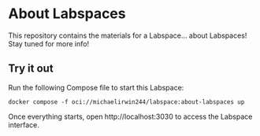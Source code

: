 # About Labspaces

This repository contains the materials for a Labspace... about Labspaces! Stay tuned for more info!

## Try it out

Run the following Compose file to start this Labspace:

```console
docker compose -f oci://michaelirwin244/labspace:about-labspaces up
```

Once everything starts, open http://localhost:3030 to access the Labspace interface.